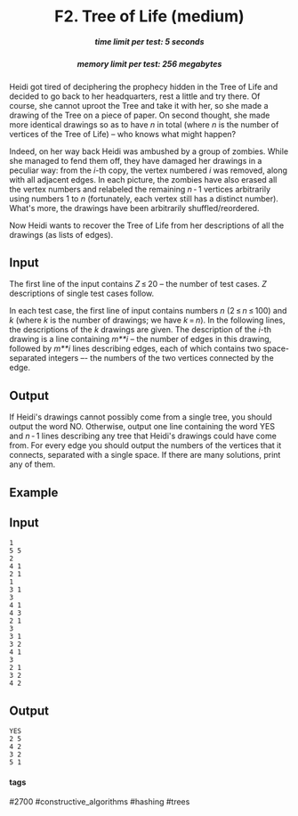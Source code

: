 <h1 style='text-align: center;'> F2. Tree of Life (medium)</h1>

<h5 style='text-align: center;'>time limit per test: 5 seconds</h5>
<h5 style='text-align: center;'>memory limit per test: 256 megabytes</h5>

Heidi got tired of deciphering the prophecy hidden in the Tree of Life and decided to go back to her headquarters, rest a little and try there. Of course, she cannot uproot the Tree and take it with her, so she made a drawing of the Tree on a piece of paper. On second thought, she made more identical drawings so as to have *n* in total (where *n* is the number of vertices of the Tree of Life) – who knows what might happen?

Indeed, on her way back Heidi was ambushed by a group of zombies. While she managed to fend them off, they have damaged her drawings in a peculiar way: from the *i*-th copy, the vertex numbered *i* was removed, along with all adjacent edges. In each picture, the zombies have also erased all the vertex numbers and relabeled the remaining *n* - 1 vertices arbitrarily using numbers 1 to *n* (fortunately, each vertex still has a distinct number). What's more, the drawings have been arbitrarily shuffled/reordered.

Now Heidi wants to recover the Tree of Life from her descriptions of all the drawings (as lists of edges).

## Input

The first line of the input contains *Z* ≤ 20 – the number of test cases. *Z* descriptions of single test cases follow.

In each test case, the first line of input contains numbers *n* (2 ≤ *n* ≤ 100) and *k* (where *k* is the number of drawings; we have *k* = *n*). In the following lines, the descriptions of the *k* drawings are given. The description of the *i*-th drawing is a line containing *m**i* – the number of edges in this drawing, followed by *m**i* lines describing edges, each of which contains two space-separated integers –- the numbers of the two vertices connected by the edge.

## Output

If Heidi's drawings cannot possibly come from a single tree, you should output the word NO. Otherwise, output one line containing the word YES and *n* - 1 lines describing any tree that Heidi's drawings could have come from. For every edge you should output the numbers of the vertices that it connects, separated with a single space. If there are many solutions, print any of them.

## Example

## Input


```
1  
5 5  
2  
4 1  
2 1  
1  
3 1  
3  
4 1  
4 3  
2 1  
3  
3 1  
3 2  
4 1  
3  
2 1  
3 2  
4 2  

```
## Output


```
YES  
2 5  
4 2  
3 2  
5 1  

```


#### tags 

#2700 #constructive_algorithms #hashing #trees 